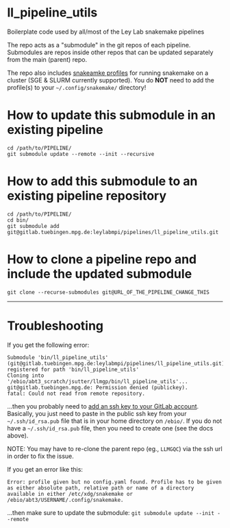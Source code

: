 ll_pipeline_utils
=================

Boilerplate code used by all/most of the Ley Lab snakemake pipelines

The repo acts as a "submodule" in the git repos of each pipeline.
Submodules are repos inside other repos that can be updated separately
from the main (parent) repo.

The repo also includes [snakeamke profiles](https://github.com/Snakemake-Profiles)
for running snakemake on a cluster (SGE & SLURM currently supported). You do **NOT**
need to add the profile(s) to your `~/.config/snakemake/` directory! 

# How to update this submodule in an existing pipeline

```
cd /path/to/PIPELINE/
git submodule update --remote --init --recursive
```

# How to add this submodule to an existing pipeline repository

```
cd /path/to/PIPELINE/
cd bin/
git submodule add git@gitlab.tuebingen.mpg.de:leylabmpi/pipelines/ll_pipeline_utils.git
```

# How to clone a pipeline repo and include the updated submodule

```
git clone --recurse-submodules git@URL_OF_THE_PIPELINE_CHANGE_THIS
```

***

# Troubleshooting

If you get the following error:

```
Submodule 'bin/ll_pipeline_utils' (git@gitlab.tuebingen.mpg.de:leylabmpi/pipelines/ll_pipeline_utils.git) registered for path 'bin/ll_pipeline_utils'
Cloning into '/ebio/abt3_scratch/jsutter/llmgp/bin/ll_pipeline_utils'...
git@gitlab.tuebingen.mpg.de: Permission denied (publickey).
fatal: Could not read from remote repository.
```

...then you probably need to [add an ssh key to your GitLab account](https://docs.gitlab.com/ee/ssh/).
Basically, you just need to paste in the public ssh key from your `~/.ssh/id_rsa.pub` file that is in your home directory on `/ebio/`.
If you do not have a `~/.ssh/id_rsa.pub` file, then you need to create one (see the docs above).

NOTE: You may have to re-clone the parent repo (eg., `LLMGQC`) via the ssh url in order to fix the issue.

If you get an error like this:

```
Error: profile given but no config.yaml found. Profile has to be given as either absolute path, relative path or name of a directory available in either /etc/xdg/snakemake or /ebio/abt3/USERNAME/.config/snakemake.
```

...then make sure to update the submodule: `git submodule update --init --remote`

